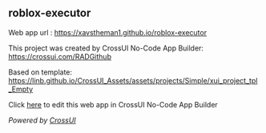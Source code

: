 ## roblox-executor
Web app url : https://xavstheman1.github.io/roblox-executor

This project was created by CrossUI No-Code App Builder: https://crossui.com/RADGithub

Based on template: https://linb.github.io/CrossUI_Assets/assets/projects/Simple/xui_project_tpl_Empty

Click [here](https://crossui.com/RADGithub/#!from=github&owner=xavstheman1&repo=roblox-executor) to edit this web app in CrossUI No-Code App Builder

<i>Powered by [CrossUI](https://crossui.com)</i>
